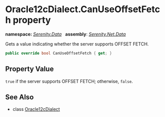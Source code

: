 # Oracle12cDialect.CanUseOffsetFetch property
**namespace:** *[Serenity.Data](../../README.md#serenity.data-namespace)*   **assembly**: *[Serenity.Net.Data](../../README.md)*

Gets a value indicating whether the server supports OFFSET FETCH.

```csharp
public override bool CanUseOffsetFetch { get; }
```

## Property Value

`true` if the server supports OFFSET FETCH; otherwise, `false`.

## See Also

* class [Oracle12cDialect](../Oracle12cDialect.md)